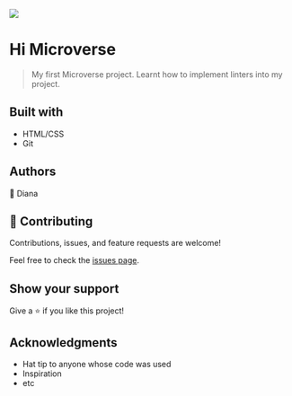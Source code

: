 ![](https://img.shields.io/badge/Microverse-blueviolet)

# Hi Microverse

> My first Microverse project. Learnt how to implement linters into my project.


## Built with

- HTML/CSS
- Git
## Authors

👤 Diana

## 🤝 Contributing

Contributions, issues, and feature requests are welcome!

Feel free to check the [issues page](../../issues/).

## Show your support

Give a ⭐️ if you like this project!

## Acknowledgments

- Hat tip to anyone whose code was used
- Inspiration
- etc


